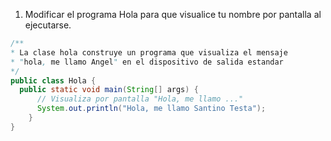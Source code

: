 1. Modificar el programa Hola para que visualice tu nombre por pantalla al ejecutarse.
```java
/**
* La clase hola construye un programa que visualiza el mensaje
* "hola, me llamo Angel" en el dispositivo de salida estandar
*/
public class Hola {
  public static void main(String[] args) {
	  // Visualiza por pantalla "Hola, me llamo ..."
	  System.out.println("Hola, me llamo Santino Testa");
	}
}
```

